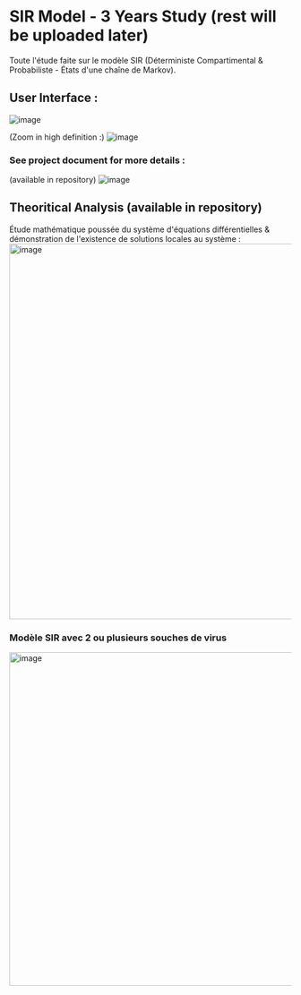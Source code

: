 # SIR Model - 3 Years Study (rest will be uploaded later)
Toute l'étude faite sur le modèle SIR (Déterministe Compartimental &amp; Probabiliste - États d'une chaîne de Markov).

## User Interface :
 
 ![image](https://github.com/DidiKongData/SIR-Model-3-Years-Deep-Study/assets/147708254/7e2888fa-7e8e-4d37-8955-fdabd8c0f708)
 
(Zoom in high definition :)
![image](https://github.com/DidiKongData/SIR-Model-3-Years-Deep-Study/assets/147708254/b45565f8-0275-46f9-af12-b46716c4f6ed)

### See project document for more details :
(available in repository)
![image](https://github.com/DidiKongData/SIR-Model-3-Years-Deep-Study/assets/147708254/da9c121e-358a-4b27-b12f-7b59854d72f2)

## Theoritical Analysis (available in repository)
Étude mathématique poussée du système d'équations différentielles & démonstration de l'existence de solutions locales au système :
<img width="671" alt="image" src="https://github.com/DidiKongData/SIR-Model-3-Years-Study/assets/147708254/da0b76f8-3931-446f-a905-e51d42d60b4c">
### Modèle SIR avec 2 ou plusieurs souches de virus
<img width="596" alt="image" src="https://github.com/DidiKongData/SIR-Model-3-Years-Study/assets/147708254/5c10b3df-30b9-45fe-a276-d7ca7839fec7">





